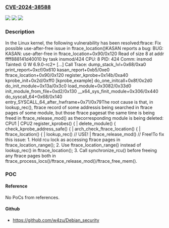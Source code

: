 ### [CVE-2024-38588](https://cve.mitre.org/cgi-bin/cvename.cgi?name=CVE-2024-38588)
![](https://img.shields.io/static/v1?label=Product&message=Linux&color=blue)
![](https://img.shields.io/static/v1?label=Version&message=ae6aa16fdc16%3C%20eea46baf1451%20&color=brighgreen)
![](https://img.shields.io/static/v1?label=Vulnerability&message=n%2Fa&color=brighgreen)

### Description

In the Linux kernel, the following vulnerability has been resolved:ftrace: Fix possible use-after-free issue in ftrace_location()KASAN reports a bug:  BUG: KASAN: use-after-free in ftrace_location+0x90/0x120  Read of size 8 at addr ffff888141d40010 by task insmod/424  CPU: 8 PID: 424 Comm: insmod Tainted: G        W          6.9.0-rc2+  [...]  Call Trace:   <TASK>   dump_stack_lvl+0x68/0xa0   print_report+0xcf/0x610   kasan_report+0xb5/0xe0   ftrace_location+0x90/0x120   register_kprobe+0x14b/0xa40   kprobe_init+0x2d/0xff0 [kprobe_example]   do_one_initcall+0x8f/0x2d0   do_init_module+0x13a/0x3c0   load_module+0x3082/0x33d0   init_module_from_file+0xd2/0x130   __x64_sys_finit_module+0x306/0x440   do_syscall_64+0x68/0x140   entry_SYSCALL_64_after_hwframe+0x71/0x79The root cause is that, in lookup_rec(), ftrace record of some addressis being searched in ftrace pages of some module, but those ftrace pagesat the same time is being freed in ftrace_release_mod() as thecorresponding module is being deleted:           CPU1                       |      CPU2  register_kprobes() {                | delete_module() {    check_kprobe_address_safe() {     |      arch_check_ftrace_location() {  |        ftrace_location() {           |          lookup_rec() // USE!        |   ftrace_release_mod() // Free!To fix this issue:  1. Hold rcu lock as accessing ftrace pages in ftrace_location_range();  2. Use ftrace_location_range() instead of lookup_rec() in     ftrace_location();  3. Call synchronize_rcu() before freeing any ftrace pages both in     ftrace_process_locs()/ftrace_release_mod()/ftrace_free_mem().

### POC

#### Reference
No PoCs from references.

#### Github
- https://github.com/w4zu/Debian_security


